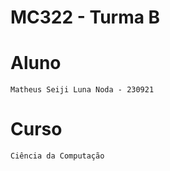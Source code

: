 # **MC322 - Turma B**

# **Aluno**
    Matheus Seiji Luna Noda - 230921
    
# **Curso**
    Ciência da Computação
